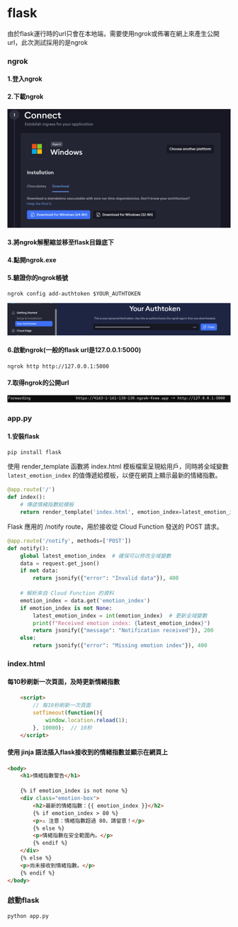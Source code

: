 # flask
由於flask運行時的url只會在本地端，需要使用ngrok或佈署在網上來產生公開url，此次測試採用的是ngrok
### ngrok
#### 1.登入ngrok
#### 2.下載ngrok
![image](README_image/download_ngrok.png)
#### 3.將ngrok解壓縮並移至flask目錄底下
#### 4.點開ngrok.exe
#### 5.驗證你的ngrok帳號
```
ngrok config add-authtoken $YOUR_AUTHTOKEN
```
![image](README_image/ngrok_authtoken.png)
#### 6.啟動ngrok(一般的flask url是127.0.0.1:5000)
```
ngrok http http://127.0.0.1:5000
```
#### 7.取得ngrok的公開url
![image](README_image/ngrok_url.png)

### app.py
#### 1.安裝flask
```
pip install flask
```
使用 render_template 函數將 index.html 模板檔案呈現給用戶，同時將全域變數 `latest_emotion_index` 的值傳遞給模板，以便在網頁上顯示最新的情緒指數。
```python
@app.route('/')
def index():
    # 傳遞情緒指數給模板
    return render_template('index.html', emotion_index=latest_emotion_index)
```
Flask 應用的 /notify route，用於接收從 Cloud Function 發送的 POST 請求。
```python
@app.route('/notify', methods=['POST'])
def notify():
    global latest_emotion_index  # 確保可以修改全域變數
    data = request.get_json()
    if not data:
        return jsonify({"error": "Invalid data"}), 400

    # 解析來自 Cloud Function 的資料
    emotion_index = data.get('emotion_index')
    if emotion_index is not None:
        latest_emotion_index = int(emotion_index)  # 更新全域變數
        print(f"Received emotion index: {latest_emotion_index}")
        return jsonify({"message": "Notification received"}), 200
    else:
        return jsonify({"error": "Missing emotion index"}), 400
```
### index.html
#### 每10秒刷新一次頁面，及時更新情緒指數
```html
    <script>
        // 每10秒刷新一次頁面
        setTimeout(function(){
            window.location.reload(1);
        }, 10000);  // 10秒
    </script>

```
#### 使用 jinja 語法插入flask接收到的情緒指數並顯示在網頁上
```html
<body>
    <h1>情緒指數警告</h1>

    {% if emotion_index is not none %}
    <div class="emotion-box">
        <h2>最新的情緒指數：{{ emotion_index }}</h2>
        {% if emotion_index > 80 %}
        <p>⚠️ 注意：情緒指數超過 80，請留意！</p>
        {% else %}
        <p>情緒指數在安全範圍內。</p>
        {% endif %}
    </div>
    {% else %}
    <p>尚未接收到情緒指數。</p>
    {% endif %}
</body>
```
### 啟動flask
```
python app.py
```
